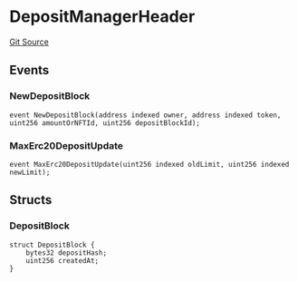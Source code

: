 # DepositManagerHeader
[Git Source](https://github.com/TOKnetwork/contracts/blob/155f729fd8db0676297384375468d4d45b8aa44e/contracts/root/depositManager/DepositManagerStorage.sol)


## Events
### NewDepositBlock

```solidity
event NewDepositBlock(address indexed owner, address indexed token, uint256 amountOrNFTId, uint256 depositBlockId);
```

### MaxErc20DepositUpdate

```solidity
event MaxErc20DepositUpdate(uint256 indexed oldLimit, uint256 indexed newLimit);
```

## Structs
### DepositBlock

```solidity
struct DepositBlock {
    bytes32 depositHash;
    uint256 createdAt;
}
```

